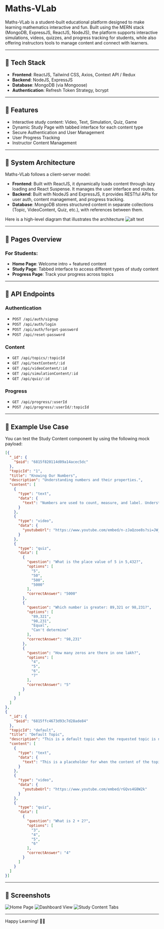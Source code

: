 # Maths-VLab

Maths-VLab is a student-built educational platform designed to make learning mathematics interactive and fun. Built using the MERN stack (MongoDB, ExpressJS, ReactJS, NodeJS), the platform supports interactive simulations, videos, quizzes, and progress tracking for students, while also offering instructors tools to manage content and connect with learners.

---

## 🔧 Tech Stack

* **Frontend**: ReactJS, Tailwind CSS, Axios, Context API / Redux
* **Backend**: NodeJS, ExpressJS
* **Database**: MongoDB (via Mongoose)
* **Authentication**: Refresh Token Strategy, bcrypt

---

## 🧩 Features

* Interactive study content: Video, Text, Simulation, Quiz, Game
* Dynamic Study Page with tabbed interface for each content type
* Secure Authentication and User Management
* User Progress Tracking
* Instructor Content Management

---

## 📁 System Architecture

Maths-VLab follows a client-server model:

* **Frontend**: Built with ReactJS, it dynamically loads content through lazy loading and React Suspense. It manages the user interface and routes.
* **Backend**: Built with NodeJS and ExpressJS, it provides RESTful APIs for user auth, content management, and progress tracking.
* **Database**: MongoDB stores structured content in separate collections (Topic, VideoContent, Quiz, etc.), with references between them.

Here is a high-level diagram that illustrates the architecture
![alt text](./client/src/assets/ReadMe1.png)

---

## 📲 Pages Overview

### For Students:

* **Home Page**: Welcome intro + featured content
* **Study Page**: Tabbed interface to access different types of study content
* **Progress Page**: Track your progress across topics

---

## 🔐 API Endpoints

### Authentication

* `POST /api/auth/signup`
* `POST /api/auth/login`
* `POST /api/auth/forgot-password`
* `POST /api/reset-password`

### Content

* `GET /api/topics/:topicId`
* `GET /api/textContent/:id`
* `GET /api/videoContent/:id`
* `GET /api/simulationContent/:id`
* `GET /api/quiz/:id`

### Progress

* `GET /api/progress/:userId`
* `POST /api/progress/:userId/:topicId`

---
## 🧪 Example Use Case

You can test the Study Content component by using the following mock payload:

```json
[{
  "_id": {
    "$oid": "6815f820114d09a14acec5dc"
  },
  "topicId": "1",
  "title": "Knowing Our Numbers",
  "description": "Understanding numbers and their properties.",
  "content": [
    {
      "type": "text",
      "data": {
        "text": "Numbers are used to count, measure, and label. Understanding place value and large numbers helps us operate efficiently in mathematics."
      }
    },
    {
      "type": "video",
      "data": {
        "youtubeUrl": "https://www.youtube.com/embed/n-zJaQzoe8s?si=JW_ZV4YaU7ZJ-ojc"
      }
    },
    {
      "type": "quiz",
      "data": [
        {
          "question": "What is the place value of 5 in 5,432?",
          "options": [
            "5",
            "50",
            "500",
            "5000"
          ],
          "correctAnswer": "5000"
        },
        {
          "question": "Which number is greater: 89,321 or 98,231?",
          "options": [
            "89,321",
            "98,231",
            "Equal",
            "Can't determine"
          ],
          "correctAnswer": "98,231"
        },
        {
          "question": "How many zeros are there in one lakh?",
          "options": [
            "4",
            "5",
            "6",
            "7"
          ],
          "correctAnswer": "5"
        }
      ]
    }
  ]
},
{
  "_id": {
    "$oid": "6815ffc4673d93c7d28ade84"
  },
  "topicId": "default",
  "title": "Default Topic",
  "description": "This is a default topic when the requested topic is not found.",
  "content": [
    {
      "type": "text",
      "data": {
        "text": "This is a placeholder for when the content of the topic is not available. Please check back later."
      }
    },
    {
      "type": "video",
      "data": {
        "youtubeUrl": "https://www.youtube.com/embed/rGQvs4G8W2k"
      }
    },
    {
      "type": "quiz",
      "data": [
        {
          "question": "What is 2 + 2?",
          "options": [
            "3",
            "4",
            "5",
            "6"
          ],
          "correctAnswer": "4"
        }
      ]
    }
  ]
}]

```

---

## 📸 Screenshots
![Home Page](./client/src/assets/ReadMe4.png)
![Dashboard View](./client/src/assets/ReadMe2.png)
![Study Content Tabs](./client/src/assets/ReadMe3.png)

---

Happy Learning! 📘✨
